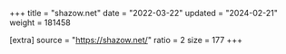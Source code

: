 +++
title = "shazow.net"
date = "2022-03-22"
updated = "2024-02-21"
weight = 181458

[extra]
source = "https://shazow.net/"
ratio = 2
size = 177
+++
